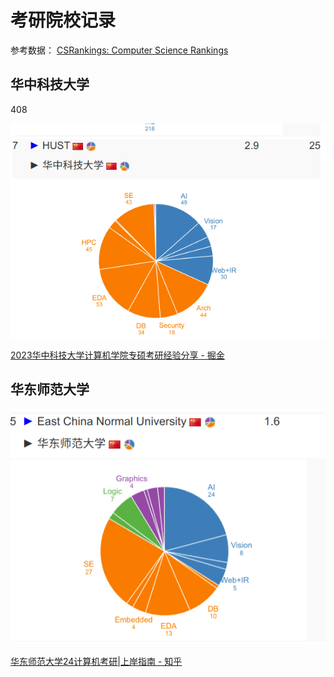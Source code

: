 # 考研院校记录

参考数据：
[CSRankings: Computer Science Rankings](https://csrankings.org/#/index?all&cn)

## 华中科技大学

408

![|400](Picture/Pasted%20image%2020240113124510.png)

[2023华中科技大学计算机学院专硕考研经验分享 - 掘金](https://juejin.cn/post/7220344703588352037)


## 华东师范大学

![|400](Picture/Pasted%20image%2020240113125209.png)

[华东师范大学24计算机考研|上岸指南 - 知乎](https://zhuanlan.zhihu.com/p/622014549)





